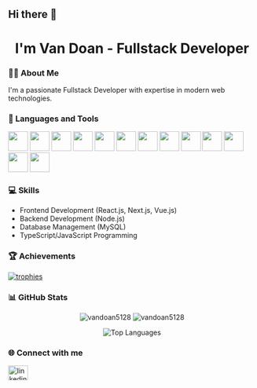 ## Hi there 👋

<h1 align="center">I'm Van Doan - Fullstack Developer</h1>

### 👨‍💻 About Me
I'm a passionate Fullstack Developer with expertise in modern web technologies.

### 🔧 Languages and Tools
<p align="left">
  <!-- Languages -->
  <img src="https://cdn.jsdelivr.net/gh/devicons/devicon/icons/javascript/javascript-original.svg" width="40" height="40"/>
  <img src="https://cdn.jsdelivr.net/gh/devicons/devicon/icons/typescript/typescript-original.svg" width="40" height="40"/>
  <img src="https://cdn.jsdelivr.net/gh/devicons/devicon/icons/html5/html5-original.svg" width="40" height="40"/>
  <img src="https://cdn.jsdelivr.net/gh/devicons/devicon/icons/css3/css3-original.svg" width="40" height="40"/>
  <img src="https://cdn.jsdelivr.net/gh/devicons/devicon/icons/sass/sass-original.svg" width="40" height="40"/>
  <!-- Frameworks & Libraries -->
  <img src="https://cdn.jsdelivr.net/gh/devicons/devicon/icons/nodejs/nodejs-original.svg" width="40" height="40"/>
  <img src="https://cdn.jsdelivr.net/gh/devicons/devicon/icons/react/react-original.svg" width="40" height="40"/>
  <img src="https://cdn.jsdelivr.net/gh/devicons/devicon/icons/nextjs/nextjs-original.svg" width="40" height="40"/>
  <img src="https://cdn.jsdelivr.net/gh/devicons/devicon/icons/vuejs/vuejs-original.svg" width="40" height="40"/>
  <img src="https://cdn.jsdelivr.net/gh/devicons/devicon/icons/tailwindcss/tailwindcss-plain.svg" width="40" height="40"/>
  <!-- Tools & Platforms -->
  <img src="https://cdn.jsdelivr.net/gh/devicons/devicon/icons/git/git-original.svg" width="40" height="40"/>
  <img src="https://cdn.jsdelivr.net/gh/devicons/devicon/icons/linux/linux-original.svg" width="40" height="40"/>
  <img src="https://cdn.jsdelivr.net/gh/devicons/devicon/icons/mysql/mysql-original.svg" width="40" height="40"/>
</p>

### 💻 Skills
- Frontend Development (React.js, Next.js, Vue.js)
- Backend Development (Node.js)
- Database Management (MySQL)
- TypeScript/JavaScript Programming

### 🏆 Achievements
<p align="left">
  <a href="https://github.com/vandoan5128">
    <img src="https://github-profile-trophy.vercel.app/?username=vandoan5128&theme=radical&margin-w=15&margin-h=15&column=7" alt="trophies"/>
  </a>
</p>

### 📊 GitHub Stats
<p align="center">
  <img src="https://github-readme-stats.vercel.app/api?username=vandoan5128&show_icons=true&theme=radical" alt="vandoan5128" />
  <img src="https://github-readme-streak-stats.herokuapp.com/?user=vandoan5128&theme=radical" alt="vandoan5128" />
</p>

<p align="center">
  <img src="https://github-readme-stats.vercel.app/api/top-langs/?username=vandoan5128&layout=compact&theme=radical" alt="Top Languages" />
</p>

### 🌐 Connect with me
<p align="left">
  <!-- Add your social media links here -->
  <a href="https://linkedin.com/in/your-linkedin" target="blank">
    <img align="center" src="https://raw.githubusercontent.com/rahuldkjain/github-profile-readme-generator/master/src/images/icons/Social/linked-in-alt.svg" alt="linkedin" height="30" width="40" />
  </a>
</p>

<!--
Feel free to customize this template by:
1. Adding your social media links
2. Updating the GitHub stats username
3. Adding more tech stack icons
4. Including your personal projects
-->
